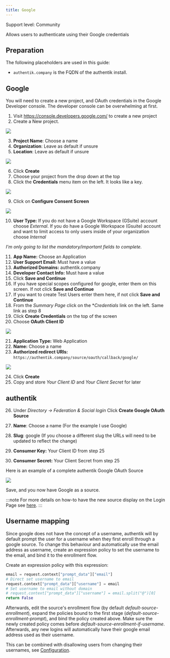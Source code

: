 ```yaml
---
title: Google
---
```


<span class="badge badge--secondary">Support level: Community</span>

Allows users to authenticate using their Google credentials

## Preparation

The following placeholders are used in this guide:

- `authentik.company` is the FQDN of the authentik install.

## Google

You will need to create a new project, and OAuth credentials in the Google Developer console. The developer console can be overwhelming at first.

1. Visit https://console.developers.google.com/ to create a new project
2. Create a New project.

![](./googledeveloper1.png)

3. **Project Name**: Choose a name
4. **Organization**: Leave as default if unsure
5. **Location**: Leave as default if unsure

![](./googledeveloper2.png)

6. Click **Create**
7. Choose your project from the drop down at the top
8. Click the **Credentials** menu item on the left. It looks like a key.

![](./googledeveloper3.png)

9. Click on **Configure Consent Screen**

![](./googledeveloper4.png)

10. **User Type:** If you do not have a Google Workspace (GSuite) account choose _External_. If you do have a Google Workspace (Gsuite) account and want to limit access to only users inside of your organization choose _Internal_

_I'm only going to list the mandatory/important fields to complete._

11. **App Name:** Choose an Application
12. **User Support Email:** Must have a value
13. **Authorized Domains:** authentik.company
14. **Developer Contact Info:** Must have a value
15. Click **Save and Continue**
16. If you have special scopes configured for google, enter them on this screen. If not click **Save and Continue**
17. If you want to create Test Users enter them here, if not click **Save and Continue**
18. From the _Summary Page_ click on the \*_Credentials_ link on the left. Same link as step 8
19. Click **Create Credentials** on the top of the screen
20. Choose **OAuth Client ID**

![](./googledeveloper5.png)

21. **Application Type:** Web Application
22. **Name:** Choose a name
23. **Authorized redirect URIs:** `https://authentik.company/source/oauth/callback/google/`

![](./googledeveloper6.png)

24. Click **Create**
25. Copy and store _Your Client ID_ and _Your Client Secret_ for later

## authentik

26. Under _Directory -> Federation & Social login_ Click **Create Google OAuth Source**

27. **Name**: Choose a name (For the example I use Google)
28. **Slug**: google (If you choose a different slug the URLs will need to be updated to reflect the change)
29. **Consumer Key:** Your Client ID from step 25
30. **Consumer Secret:** Your Client Secret from step 25

Here is an example of a complete authentik Google OAuth Source

![](./authentiksource.png)

Save, and you now have Google as a source.

:::note
For more details on how-to have the new source display on the Login Page see [here](../../index.md#add-sources-to-default-login-page).
:::

## Username mapping

Since google does not have the concept of a username, authentik will by default prompt the user for a username when they first enroll through a google source. To change this behaviour and automatically use the email address as username, create an expression policy to set the username to the email, and bind it to the enrollment flow.

Create an expression policy with this expression:

```python
email = request.context["prompt_data"]["email"]
# Direct set username to email
request.context["prompt_data"]["username"] = email
# Set username to email without domain
# request.context["prompt_data"]["username"] = email.split("@")[0]
return False
```

Afterwards, edit the source's enrollment flow (by default _default-source-enrollment_), expand the policies bound to the first stage (_default-source-enrollment-prompt_), and bind the policy created above. Make sure the newly created policy comes before _default-source-enrollment-if-username_. Afterwards, any new logins will automatically have their google email address used as their username.

This can be combined with disallowing users from changing their usernames, see [Configuration](../../../../sys-mgmt/settings.md#allow-users-to-change-username).
